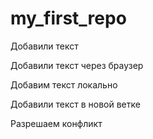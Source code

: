 # my_first_repo
 Добавили текст

 Добавили текст через браузер
 

Добавим текст локально

Добавили текст в новой ветке

Разрешаем конфликт
